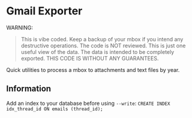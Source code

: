 # Gmail Exporter

WARNING: 

> This is vibe coded. Keep a backup of your mbox if you intend any destructive operations.
> The code is NOT reviewed. This is just one useful view of the data.
> The data is intended to be completely exported.
> THIS CODE IS WITHOUT ANY GUARANTEES.

Quick utilities to process a mbox to attachments and text files by year.


## Information

Add an index to your database before using `--write`: `CREATE INDEX idx_thread_id ON emails (thread_id);`


